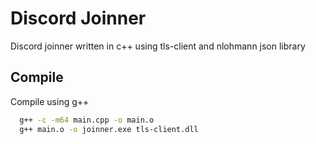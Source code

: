 
# Discord Joinner

Discord joinner written in c++ using tls-client and nlohmann json library



## Compile

Compile using g++

```bash
  g++ -c -m64 main.cpp -o main.o
  g++ main.o -o joinner.exe tls-client.dll
```
    
